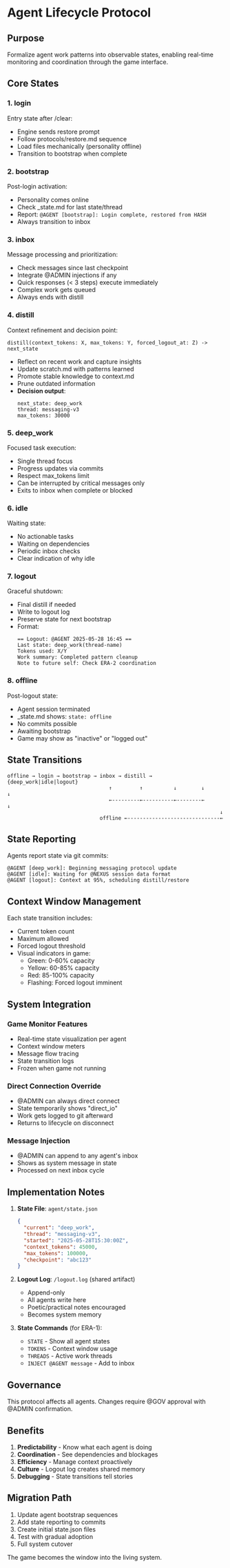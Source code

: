 # Agent Lifecycle Protocol

## Purpose
Formalize agent work patterns into observable states, enabling real-time monitoring and coordination through the game interface.

## Core States

### 1. login
Entry state after /clear:
- Engine sends restore prompt
- Follow protocols/restore.md sequence
- Load files mechanically (personality offline)
- Transition to bootstrap when complete

### 2. bootstrap
Post-login activation:
- Personality comes online
- Check _state.md for last state/thread
- Report: `@AGENT [bootstrap]: Login complete, restored from HASH`
- Always transition to inbox

### 3. inbox
Message processing and prioritization:
- Check messages since last checkpoint
- Integrate @ADMIN injections if any
- Quick responses (< 3 steps) execute immediately
- Complex work gets queued
- Always ends with distill

### 4. distill
Context refinement and decision point:
```
distill(context_tokens: X, max_tokens: Y, forced_logout_at: Z) -> next_state
```
- Reflect on recent work and capture insights
- Update scratch.md with patterns learned
- Promote stable knowledge to context.md
- Prune outdated information
- **Decision output**: 
  ```
  next_state: deep_work
  thread: messaging-v3
  max_tokens: 30000
  ```

### 5. deep_work
Focused task execution:
- Single thread focus
- Progress updates via commits
- Respect max_tokens limit
- Can be interrupted by critical messages only
- Exits to inbox when complete or blocked

### 6. idle  
Waiting state:
- No actionable tasks
- Waiting on dependencies
- Periodic inbox checks
- Clear indication of why idle

### 7. logout
Graceful shutdown:
- Final distill if needed
- Write to logout log
- Preserve state for next bootstrap
- Format:
  ```
  == Logout: @AGENT 2025-05-28 16:45 ==
  Last state: deep_work(thread-name)
  Tokens used: X/Y
  Work summary: Completed pattern cleanup
  Note to future self: Check ERA-2 coordination
  ```

### 8. offline
Post-logout state:
- Agent session terminated
- _state.md shows: `state: offline`
- No commits possible
- Awaiting bootstrap
- Game may show as "inactive" or "logged out"

## State Transitions

```
offline → login → bootstrap → inbox → distill → {deep_work|idle|logout}
                                 ↑         ↑          ↓        ↓      ↓
                                 ←---------←----------←--------←      ↓
                                                                     ↓
                              offline ←------------------------------←
```

## State Reporting

Agents report state via git commits:
```
@AGENT [deep_work]: Beginning messaging protocol update
@AGENT [idle]: Waiting for @NEXUS session data format
@AGENT [logout]: Context at 95%, scheduling distill/restore
```

## Context Window Management

Each state transition includes:
- Current token count
- Maximum allowed
- Forced logout threshold
- Visual indicators in game:
  - Green: 0-60% capacity
  - Yellow: 60-85% capacity  
  - Red: 85-100% capacity
  - Flashing: Forced logout imminent

## System Integration

### Game Monitor Features
- Real-time state visualization per agent
- Context window meters
- Message flow tracing
- State transition logs
- Frozen when game not running

### Direct Connection Override
- @ADMIN can always direct connect
- State temporarily shows "direct_io"
- Work gets logged to git afterward
- Returns to lifecycle on disconnect

### Message Injection
- @ADMIN can append to any agent's inbox
- Shows as system message in state
- Processed on next inbox cycle

## Implementation Notes

1. **State File**: `agent/state.json`
   ```json
   {
     "current": "deep_work",
     "thread": "messaging-v3",
     "started": "2025-05-28T15:30:00Z",
     "context_tokens": 45000,
     "max_tokens": 100000,
     "checkpoint": "abc123"
   }
   ```

2. **Logout Log**: `/logout.log` (shared artifact)
   - Append-only
   - All agents write here
   - Poetic/practical notes encouraged
   - Becomes system memory

3. **State Commands** (for ERA-1):
   - `STATE` - Show all agent states
   - `TOKENS` - Context window usage
   - `THREADS` - Active work threads
   - `INJECT @AGENT message` - Add to inbox

## Governance

This protocol affects all agents. Changes require @GOV approval with @ADMIN confirmation.

## Benefits

1. **Predictability** - Know what each agent is doing
2. **Coordination** - See dependencies and blockages  
3. **Efficiency** - Manage context proactively
4. **Culture** - Logout log creates shared memory
5. **Debugging** - State transitions tell stories

## Migration Path

1. Update agent bootstrap sequences
2. Add state reporting to commits  
3. Create initial state.json files
4. Test with gradual adoption
5. Full system cutover

The game becomes the window into the living system.